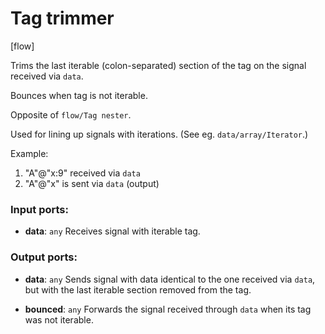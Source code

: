 # Tag trimmer

[flow]

Trims the last iterable (colon-separated) section of the tag on the signal received via `data`.

Bounces when tag is not iterable.

Opposite of `flow/Tag nester`.

Used for lining up signals with iterations. (See eg. `data/array/Iterator`.)

Example:
1. "A"@"x:9" received via `data`
2. "A"@"x" is sent via `data` (output)

### Input ports:

* __data__: `any`
    Receives signal with iterable tag.



### Output ports:

* __data__: `any`
    Sends signal with data identical to the one received via `data`, but with the last iterable section removed from the tag.



* __bounced__: `any`
    Forwards the signal received through `data` when its tag was not iterable.



